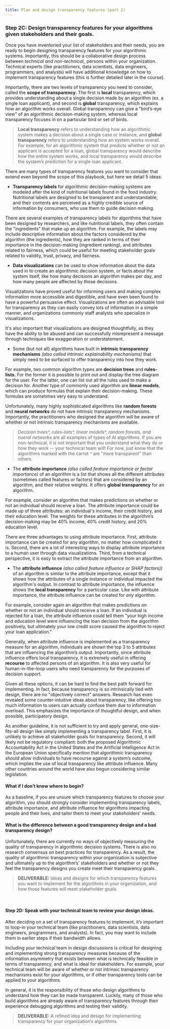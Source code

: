 ```yaml
---
title: Plan and design transparency features (part 2)
---
```


### Step 2C: Design transparency features for your algorithms given stakeholders and their goals.

Once you have inventoried your list of stakeholders and their needs, you are ready to begin designing transparency features for your algorithmic systems. Importantly, this should be a collaborative design process between _technical and non-technical__ persons within your organization. Technical experts (like practitioners, data scientists, data engineers, programmers, and analysts) will have additional knowledge on how to implement transparency features (this is further detailed later in the course).

Importantly, there are two levels of transparency you need to consider, called the **scope of transparency.** The first is **local** transparency, which provides understanding about a single decision made by an algorithm (ex. a single loan applicant), and second is **global** transparency, which explains how an algorithm works overall. Global transparency can give a "bird’s-eye view" of an algorithmic decision-making system, whereas local transparency focuses in on a particular bird or set of birds.

> **Local transparency** refers to understanding how an algorithmic system makes a decision about a single case or instance, and **global transparency** refers to understanding how an system works overall. For example, for an algorithmic system that predicts whether or not an applicant is accepted for a loan, global transparency would describe how the entire system works, and local transparency would describe the system’s prediction for a single loan applicant.

There are many types of transparency features you want to consider that extend even beyond the scope of this playbook, but here we detail 5 ideas:

- **Transparency labels** for algorithmic decision-making systems are modeled after the kind of nutritional labels found in the food industry.  Nutritional labels are designed to be transparent and understandable, and their contents are perceived as a highly credible source of information by consumers, who use them to guide decision making.

There are several examples of transparency labels for algorithms that have been designed by researchers, and like nutritional labels, they often contain the "ingredients" that make up an algorithm. For example, the labels may include descriptive information about the factors considered by the algorithm (the ingredients), how they are ranked in terms of their importance in the decision-making (ingredient ranking), and attributes related to fairness, which could be useful for meeting stakeholder goals related to validity, trust, privacy, and fairness.

- **Data visualizations** can be used to show information about the data used in to create an algorithmic decision system, or facts about the system itself, like how many decisions an algorithm makes per day, and how many people are affected by those decisions.

Visualizations have proved useful for informing users and making complex information more accessible and digestible, and have even been found to have a powerful persuasive effect. Visualizations are often an advisable tool for transparency as they can easily convey lots of information in a simple manner, and organizations commonly staff analysts who specialize in visualizations.

It's also important that visualizations are designed thoughtfully, as they have the ability to be abused and can successfully misrepresent a message through techniques like exaggeration or understatement.

- Some (but not all) algorithms have built in **intrinsic transparency mechanisms** _(also called intrinsic explainability mechanisms)_ that simply need to be surfaced to offer transparency into how they work.

For example, two common algorithm types are **decision trees** and **rules-lists.** For the former it is possible to print out and display the tree diagram for the user. For the latter, one can list out all the rules used to make a decision for. Another type of commonly used algorithm are **linear models**, which can produce formulas that explain their decision-making. These formulas are sometimes very easy to understand.

Unfortunately, many highly sophisticated algorithms like **random forests** and **neural networks** do not have intrinsic transparency mechanisms. Importantly, the practitioners who designed the algorithm will be aware of whether or not intrinsic transparency mechanisms are available.

> _Decision trees^, rules-lists^, linear models^, random forests, and nueral networks_ are all examples of types of AI algorithms. If you are non-technical, it is not important that you understand what they do or how they work -- your technical team will! For now, just know that the algorithms marked with the carrot _^_ are "more transparent" than others.

- The **attribute importance** _(also called feature importance or factor importance)_ of an algorithm is a list that shows all the different attributes (sometimes called features or factors) that are considered by an algorithm, and their relative weights. It offers **global transparency** for an algorithm.

For example, consider an algorithm that makes predictions on whether or not an individual should receive a loan. The attribute importance could be made up of three attributes: an individual's income, their credit history, and their education level. The weights for these attributes in the algorithm’s decision-making may be 40% income, 40% credit history, and 20% education level.

There are three advantages to using attribute importance. First, attribute importance can be created for any algorithm, no matter how complicated it is. Second, there are a lot of interesting ways to display attribute importance to a human user through data visualizations. Third, from a technical perspective, it is easy to extract the attribute importance from an algorithm.

- The **attribute influence** _(also called feature influence or SHAP factors))_ of an algorithm is similar to the attribute importance, except that it shows how the attributes of a single instance or individual impacted the algorithm's output. In contrast to attribute importance, the influence shows the **local transparency** for a particular case. Like with attribute importance, the attribute influence can be created for _any_ algorithm. 

For example, consider again an algorithm that makes predictions on whether or not an individual should receive a loan. If an individual is rejected for a loan, the attribute influence could tell them "your high income and education level were influencing the loan decision from the algorithm positively, but ultimately your low credit score caused the algorithm to reject your loan application."

Generally, when attribute influence is implemented as a transparency measure for an algorithm, individuals are shown the top 3 to 5 attributes that are influencing the algorithm’s output. Importantly, since attribute influence offers local transparency, it is extremely useful in offering **recourse** to affected persons of an algorithm. It is also very useful for human-in-the-loop users who need transparency for the purposes of decision support.

Given all these options, it can be hard to find the best path forward for implementing. In fact, because transparency is so intrinsically tied with design, there are no "objectively correct" answers. Research has even revealed some counter-intuitive ideas about transparency, like offering too much information to users can actually confuse them due to information overload. This emphasizes the importance of thoughtful design, and when possible, participatory design.

As another guideline, it is not sufficient to try and apply general, one-size-fits-all design like simply implementing a transparency label. First, it is unlikely to achieve all stakeholder goals for transparency. Second, it will likely not be regulatory compliant: both the proposed Algorithmic Accountability Act in the United States and the Artificial Intelligence Act in the European Union specifically mention that algorithmic transparency should allow individuals to have recourse against a system’s outcome, which implies the use of local transparency like attribute influence. Many other countries around the world have also begun considering similar legislation.

#### What if I don’t know where to begin?
    
As a baseline, if you are unsure which transparency features to choose your algorithm, you should strongly consider implementing transparency labels, attribute importance, and attribute influence for algorithms impacting people and their lives, and tailor them to meet your stakeholders’ needs.
    
#### What is the difference between a good transparency design and a bad transparency design?
    
Unfortunately, there are currently no ways of objectively measuring the quality of transparency in algorithmic decision systems. There is also no research consensus on best practices for transparency. As a result, the quality of algorithmic transparency within your organization is subjective and ultimately up to the algorithm’s’ stakeholders and whether or not they feel the transparency designs you create meet their transparency goals.

> **DELIVERABLE:** Ideas and designs for which transparency features you want to implement for the algorithms in your organization, and how those features will meet stakeholder goals.

<br>

#### Step 2D: Speak with your technical team to review your design ideas.

After deciding on a set of transparency features to implement, it’s important to loop-in your technical team (like practitioners, data scientists, data engineers, programmers, and analysts). In fact, you may want to include them in earlier steps if their bandwidth allows.

Including your technical team in design discussions is critical for designing and implementing strong transparency measures because of the information asymmetry that exists between what is technically feasible in terms of transparency, and what is ideal for stakeholders. For example, your technical team will be aware of whether or not intrinsic transparency mechanisms exist for your algorithms, or if other transparency tools can be applied to your algorithms.

In general, it is the responsibility of those who design algorithms to understand how they can be made transparent. Luckily, many of those who build algorithms are already aware of transparency features through their experience debugging algorithms and testing their validity.

> **DELIVERABLE:** A refined idea and design for implementing transparency for your organization’s algorithms.